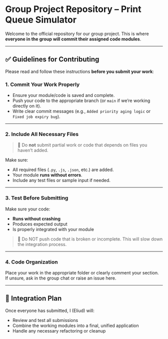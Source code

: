 # Group Project Repository – Print Queue Simulator

Welcome to the official repository for our group project. This is where **everyone in the group will commit their assigned code modules**.

---

## ✅ Guidelines for Contributing

Please read and follow these instructions **before you submit your work**:

### 1. **Commit Your Work Properly**
- Ensure your module/code is saved and complete.
- Push your code to the appropriate branch (or `main` if we’re working directly on it).
- Write clear commit messages (e.g., `Added priority aging logic` or `Fixed job expiry bug`).

---

### 2. **Include All Necessary Files**
> 🔴 Do **not** submit partial work or code that depends on files you haven’t added.

Make sure:
- All required files (`.py`, `.js`, `.json`, etc.) are added.
- Your module **runs without errors**.
- Include any test files or sample input if needed.

---

### 3. **Test Before Submitting**
Make sure your code:
- **Runs without crashing**
- Produces expected output
- Is properly integrated with your module

> 🚨 Do NOT push code that is broken or incomplete. This will slow down the integration process.

---

### 4. **Code Organization**
Place your work in the appropriate folder or clearly comment your section. If unsure, ask in the group chat or raise an issue here.

---

## 🔧 Integration Plan
Once everyone has submitted, I (Eliud) will:
- Review and test all submissions
- Combine the working modules into a final, unified application
- Handle any necessary refactoring or cleanup
